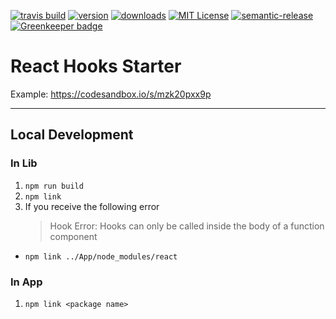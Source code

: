 [![travis build](https://img.shields.io/travis/aaronccasanova/react-hooks-starter.svg?style=flat-square)](https://travis-ci.org/aaronccasanova/react-hooks-starter)
[![version](https://img.shields.io/npm/v/react-hooks-starter.svg?style=flat-square)](http://npm.im/react-hooks-starter)
[![downloads](https://img.shields.io/npm/dm/react-hooks-starter.svg?style=flat-square)](http://npm-stat.com/charts.html?package=react-hooks-starter&from=2019-03-10)
[![MIT License](https://img.shields.io/npm/l/react-hooks-starter.svg?style=flat-square)](http://opensource.org/licenses/MIT)
[![semantic-release](https://img.shields.io/badge/%20%20%F0%9F%93%A6%F0%9F%9A%80-semantic--release-e10079.svg?style=flat-square)](https://github.com/semantic-release/semantic-release) [![Greenkeeper badge](https://badges.greenkeeper.io/aaronccasanova/react-hooks-starter.svg)](https://greenkeeper.io/)

# React Hooks Starter

Example: https://codesandbox.io/s/mzk20pxx9p

---

## Local Development

### In Lib

1. `npm run build`
1. `npm link`
1. If you receive the following error
   > Hook Error: Hooks can only be called inside the body of a function
   > component

- `npm link ../App/node_modules/react`

### In App

1. `npm link <package name>`

